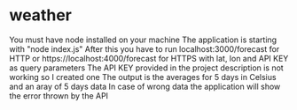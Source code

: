 # weather
You must have node installed on your machine
The application is starting with "node index.js"
After this you have to run localhost:3000/forecast for HTTP or https://localhost:4000/forecast for HTTPS with lat, lon and API KEY as query parameters
The API KEY provided in the project description is not working so I created one
The output is the averages for 5 days in Celsius and an aray of 5 days data
In case of wrong data the application will show the error thrown by the API
